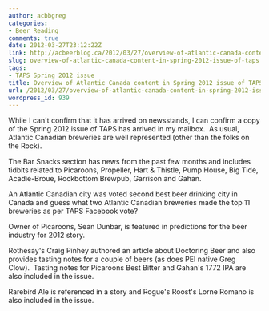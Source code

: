 ```yaml
---
author: acbbgreg
categories:
- Beer Reading
comments: true
date: 2012-03-27T23:12:22Z
link: http://acbeerblog.ca/2012/03/27/overview-of-atlantic-canada-content-in-spring-2012-issue-of-taps/
slug: overview-of-atlantic-canada-content-in-spring-2012-issue-of-taps
tags:
- TAPS Spring 2012 issue
title: Overview of Atlantic Canada content in Spring 2012 issue of TAPS
url: /2012/03/27/overview-of-atlantic-canada-content-in-spring-2012-issue-of-taps/
wordpress_id: 939
---
```


While I can't confirm that it has arrived on newsstands, I can confirm a copy of the Spring 2012 issue of TAPS has arrived in my mailbox.  As usual, Atlantic Canadian breweries are well represented (other than the folks on the Rock).

The Bar Snacks section has news from the past few months and includes tidbits related to Picaroons, Propeller, Hart & Thistle, Pump House, Big Tide, Acadie-Broue, Rockbottom Brewpub, Garrison and Gahan.

An Atlantic Canadian city was voted second best beer drinking city in Canada and guess what two Atlantic Canadian breweries made the top 11 breweries as per TAPS Facebook vote?

Owner of Picaroons, Sean Dunbar, is featured in predictions for the beer industry for 2012 story.

Rothesay's Craig Pinhey authored an article about Doctoring Beer and also provides tasting notes for a couple of beers (as does PEI native Greg Clow).  Tasting notes for Picaroons Best Bitter and Gahan's 1772 IPA are also included in the issue.

Rarebird Ale is referenced in a story and Rogue's Roost's Lorne Romano is also included in the issue.




